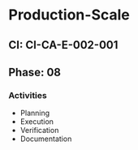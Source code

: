 # Production-Scale

## CI: CI-CA-E-002-001
## Phase: 08

### Activities
- Planning
- Execution
- Verification
- Documentation
